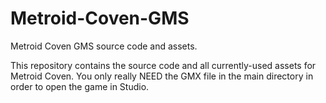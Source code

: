 # Metroid-Coven-GMS
Metroid Coven GMS source code and assets.

This repository contains the source code and all currently-used assets for Metroid Coven. You only really NEED the GMX file in the main directory in order to open the game in Studio.
